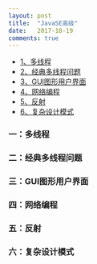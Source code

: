 ```yaml
---
layout: post
title:  "JavaSE高级"
date:   2017-10-19
comments: true
---
```


* [1、多线程](#multithreading)
* [2、经典多线程问题](#threadProblems)
* [3、GUI图形用户界面](#gui)
* [4、网络编程](#internet)
* [5、反射](#reflection)
* [6、复杂设计模式](#complexDesign)

<h3 id="multithreading">一：多线程</h3>
<h3 id="threadProblems">二：经典多线程问题</h3>
<h3 id="gui">三：GUI图形用户界面</h3>
<h3 id="internet">四：网络编程</h3>
<h3 id="reflection">五：反射</h3>
<h3 id="complexDesign">六：复杂设计模式</h3>
